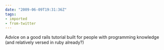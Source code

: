 ```yaml
---
date: "2009-06-09T19:31:36Z"
tags:
- imported
- from-twitter
---
```

Advice on a good rails tutorial built for people with programming knowledge \(and relatively versed in ruby already?\)
